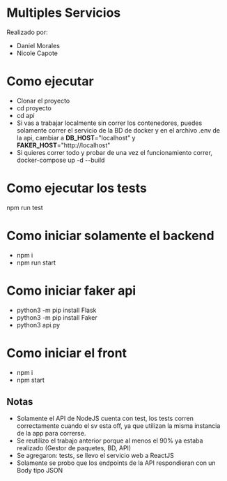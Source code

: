 # Multiples Servicios

Realizado por:

- Daniel Morales
- Nicole Capote

# Como ejecutar

- Clonar el proyecto
- cd proyecto
- cd api
- Si vas a trabajar localmente sin correr los contenedores, puedes solamente correr el servicio de la BD de docker y en el archivo .env de la api, cambiar a **DB_HOST**="localhost" y **FAKER_HOST**="http://localhost"
- Si quieres correr todo y probar de una vez el funcionamiento correr, docker-compose up -d --build

# Como ejecutar los tests

npm run test

# Como iniciar solamente el backend

- npm i
- npm run start

# Como iniciar faker api

- python3 -m pip install Flask
- python3 -m pip install Faker
- python3 api.py

# Como iniciar el front

- npm i
- npm start

## Notas

- Solamente el API de NodeJS cuenta con test, los tests corren correctamente cuando el sv esta off, ya que utilizan la misma instancia de la app para correrse.
- Se reutilizo el trabajo anterior porque al menos el 90% ya estaba realizado (Gestor de paquetes, BD, API)
- Se agregaron: tests, se llevo el servicio web a ReactJS
- Solamente se probo que los endpoints de la API respondieran con un Body tipo JSON
